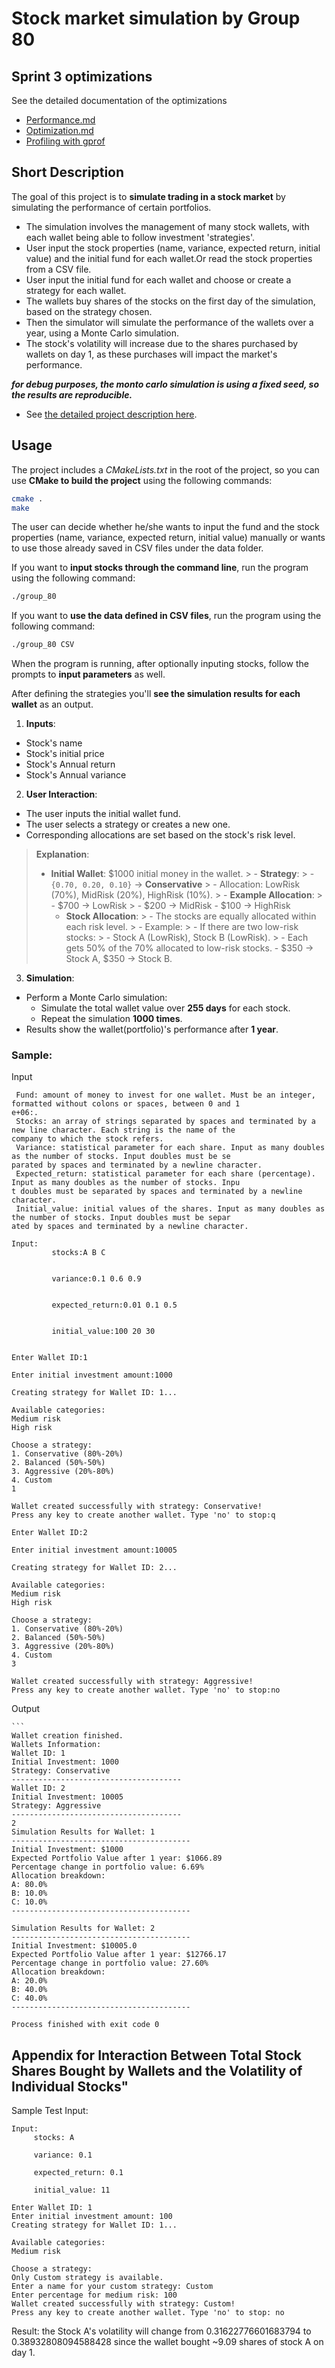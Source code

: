 # Stock market simulation by Group 80

## Sprint 3 optimizations
See the detailed documentation of the optimizations
- [Performance.md](performance.md)
- [Optimization.md](optimization.md)
- [Profiling with gprof](optimization_documentation/gprof_Analysis/Profiling_with_gprof.md)

## Short Description

The goal of this project is to **simulate trading in a stock market** by simulating the performance of certain portfolios.

- The simulation involves the management of many stock wallets, with each wallet being able to follow investment 'strategies'. 
- User input the stock properties (name, variance, expected return, initial value) and the initial fund for each wallet.Or read the stock properties from a CSV file.
- User input the initial fund for each wallet and choose or create a strategy for each wallet.
- The wallets buy shares of the stocks on the first day of the simulation, based on the strategy chosen.
- Then the simulator will simulate the performance of the wallets over a year, using a Monte Carlo simulation.
- The stock's volatility will increase due to the shares purchased by wallets on day 1, as these purchases will impact the market's performance.

___for debug purposes, the monto carlo simulation is using a fixed seed, so the results are reproducible.___

- See [the detailed project description here](trading-market-simulation.md).



## Usage

The project includes a _CMakeLists.txt_ in the root of the project, so you can use **CMake to build the project** using the following commands:
```bash
cmake .
make
```

The user can decide whether he/she wants to input the fund and the stock properties (name, variance, expected return, initial value) manually or wants to use those already saved in CSV files under the data folder.

If you want to **input stocks through the command line**, run the program using the following command:
```bash
./group_80
```
If you want to **use the data defined in CSV files**, run the program using the following command:

```bash
./group_80 CSV
```

When the program is running, after optionally inputing stocks, follow the prompts to **input parameters** as well.

After defining the strategies you'll **see the simulation results for each wallet** as an output.


1. **Inputs**:
- Stock's name
- Stock's initial price
- Stock's Annual return
- Stock's Annual variance

2. **User Interaction**:
- The user inputs the initial wallet fund.
- The user selects a strategy or creates a new one.
- Corresponding allocations are set based on the stock's risk level.
> **Explanation**:
> - **Initial Wallet**: $1000 initial money in the wallet.
    >   - **Strategy**:
          >     - `{0.70, 0.20, 0.10}` → **Conservative**
          >       - Allocation: LowRisk (70%), MidRisk (20%), HighRisk (10%).
          >     - **Example Allocation**:
                  >       - $700 → LowRisk
                  >       - $200 → MidRisk
>       - $100 → HighRisk
>   - **Stock Allocation**:
      >     - The stocks are equally allocated within each risk level.
      >     - Example:
              >       - If there are two low-risk stocks:
              >         - Stock A (LowRisk), Stock B (LowRisk).
              >         - Each gets 50% of the 70% allocated to low-risk stocks.
>         - \$350 → Stock A, \$350 → Stock B.

3. **Simulation**:
- Perform a Monte Carlo simulation:
    - Simulate the total wallet value over **255 days** for each stock.
    - Repeat the simulation **1000 times**.
- Results show the wallet(portfolio)'s performance after **1 year**.

### Sample:
Input
```
 Fund: amount of money to invest for one wallet. Must be an integer, formatted without colons or spaces, between 0 and 1
e+06:.
 Stocks: an array of strings separated by spaces and terminated by a new line character. Each string is the name of the
company to which the stock refers.
 Variance: statistical parameter for each share. Input as many doubles as the number of stocks. Input doubles must be se
parated by spaces and terminated by a newline character.
 Expected_return: statistical parameter for each share (percentage). Input as many doubles as the number of stocks. Inpu
t doubles must be separated by spaces and terminated by a newline character.
 Initial_value: initial values of the shares. Input as many doubles as the number of stocks. Input doubles must be separ
ated by spaces and terminated by a newline character.

Input:
         stocks:A B C


         variance:0.1 0.6 0.9


         expected_return:0.01 0.1 0.5


         initial_value:100 20 30


Enter Wallet ID:1

Enter initial investment amount:1000

Creating strategy for Wallet ID: 1...

Available categories:
Medium risk
High risk

Choose a strategy:
1. Conservative (80%-20%)
2. Balanced (50%-50%)
3. Aggressive (20%-80%)
4. Custom
1

Wallet created successfully with strategy: Conservative!
Press any key to create another wallet. Type 'no' to stop:q

Enter Wallet ID:2

Enter initial investment amount:10005

Creating strategy for Wallet ID: 2...

Available categories:
Medium risk
High risk

Choose a strategy:
1. Conservative (80%-20%)
2. Balanced (50%-50%)
3. Aggressive (20%-80%)
4. Custom
3

Wallet created successfully with strategy: Aggressive!
Press any key to create another wallet. Type 'no' to stop:no
```

Output

    ```
    Wallet creation finished.
    Wallets Information:
    Wallet ID: 1
    Initial Investment: 1000
    Strategy: Conservative
    --------------------------------------
    Wallet ID: 2
    Initial Investment: 10005
    Strategy: Aggressive
    --------------------------------------
    2
    Simulation Results for Wallet: 1
    ----------------------------------------
    Initial Investment: $1000
    Expected Portfolio Value after 1 year: $1066.89
    Percentage change in portfolio value: 6.69%
    Allocation breakdown:
    A: 80.0%
    B: 10.0%
    C: 10.0%
    ----------------------------------------
    
    Simulation Results for Wallet: 2
    ----------------------------------------
    Initial Investment: $10005.0
    Expected Portfolio Value after 1 year: $12766.17
    Percentage change in portfolio value: 27.60%
    Allocation breakdown:
    A: 20.0%
    B: 40.0%
    C: 40.0%
    ----------------------------------------
    
    Process finished with exit code 0
    
    


## Appendix for Interaction Between Total Stock Shares Bought by Wallets and the Volatility of Individual Stocks"

Sample Test
Input:

    Input: 
         stocks: A 
    
         variance: 0.1
    
         expected_return: 0.1
    
         initial_value: 11
    
    Enter Wallet ID: 1
    Enter initial investment amount: 100
    Creating strategy for Wallet ID: 1...
    
    Available categories:
    Medium risk
    
    Choose a strategy:
    Only Custom strategy is available.
    Enter a name for your custom strategy: Custom
    Enter percentage for medium risk: 100
    Wallet created successfully with strategy: Custom!
    Press any key to create another wallet. Type 'no' to stop: no

Result:
the Stock A's volatility will change from 0.31622776601683794 to 0.38932808094588428
since the wallet bought ~9.09 shares of stock A on day 1.